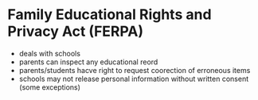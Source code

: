 # Family Educational Rights and Privacy Act (FERPA)

- deals with schools
- parents can inspect any educational reord
- parents/students hacve right to request coorection of erroneous items
- schools may not release personal information without written consent (some exceptions)

